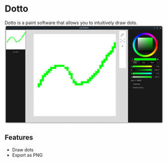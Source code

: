 # Dotto
Dotto is a paint software that allows you to intuitively draw dots.
![](https://github.com/ice198/Dotto/blob/main/assets/demo.png)
## Features
* Draw dots
* Export as PNG
